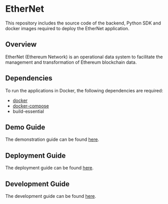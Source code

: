 # EtherNet
This repository includes the source code of the backend, Python SDK and docker images required to deploy the EtherNet application. 

## Overview
EtherNet (Ethereum Network) is an operational data system to facilitate the management and transformation of Ethereum blockchain data.


## Dependencies
To run the applications in Docker, the following dependencies are required:
- [docker](https://docs.docker.com/engine/install/ubuntu/)
- [docker-compose](https://linuxize.com/post/how-to-install-and-use-docker-compose-on-ubuntu-18-04/)
- build-essential

## Demo Guide
The demonstration guide can be found [here](DEMO_GUIDE.md).

## Deployment Guide
The deployment guide can be found [here](DEPLOYMENT_GUIDE.md).

## Development Guide
The development guide can be found [here](DEVELOPMENT_GUIDE.md).
